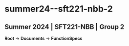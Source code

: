 # summer24--sft221-nbb-2
## Summer 2024 | SFT221-NBB | Group 2  
**Root** -> **Documents** -> **FunctionSpecs** 